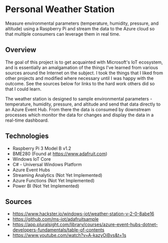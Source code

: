 # Personal Weather Station
Measure environmental parameters (temperature, humidity, pressure, and altitude) using a Raspberry Pi and stream the data to the Azure cloud so that multiple consumers can leverage them in real time.

## Overview
The goal of this project is to get acquainted with Microsoft's IoT ecosystem, and is essentially an amalgamation of the things I've learned from various sources around the Internet on the subject. I took the things that I liked from other projects and modified where necessary until I was happy with the outcome. See the sources below for links to the hard work others did so that I could learn. 

The weather station is designed to sample environmental parameters - temperature, humidity, pressure, and altitude and send that data directly to an Azure Event Hub. From there the data is consumed by downstream processes which monitor the data for changes and display the data in a real-time dashboard. 

## Technologies
* Raspberry Pi 3 Model B v1.2
* BME280 (Found at https://www.adafruit.com)
* Windows IoT Core
* C# - Universal Windows Platform
* Azure Event Hubs
* Streaming Analytics (Not Yet Implemented)
* Azure Functions (Not Yet Implemented)
* Power BI (Not Yet Implemented)

## Sources
* https://www.hackster.io/windows-iot/weather-station-v-2-0-8abe16
* https://github.com/ms-iot/adafruitsample
* https://app.pluralsight.com/library/courses/azure-event-hubs-dotnet-developers-fundamentals/table-of-contents
* https://www.youtube.com/watch?v=A-kazyOiBvs&t=1s
